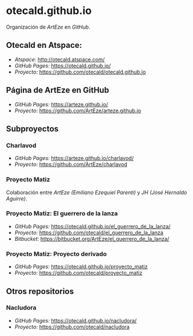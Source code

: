# otecald.github.io

Organización de _ArtEze_ en _GitHub_.

## Otecald en Atspace:

 - _Atspace:_ http://otecald.atspace.com/
 - _GitHub Pages:_ https://otecald.github.io/
 - _Proyecto:_ https://github.com/otecald/otecald.github.io

## Página de ArtEze en GitHub

 - _GitHub Pages:_ https://arteze.github.io/
 - _Proyecto:_ https://github.com/ArtEze/arteze.github.io

## Subproyectos

### Charlavod

 - _GitHub Pages:_ https://arteze.github.io/charlavod/
 - _Proyecto:_ https://github.com/ArtEze/charlavod

### Proyecto Matiz

Colaboración entre _ArtEze (Emiliano Ezequiel Parenti)_ y _JH (José Hernaldo Aguirre)_.

### Proyecto Matiz: El guerrero de la lanza

 - _GitHub Pages:_ https://otecald.github.io/el_guerrero_de_la_lanza/
 - _Proyecto:_ https://github.com/otecald/el_guerrero_de_la_lanza
 - _Bitbucket:_ https://bitbucket.org/ArtEze/el_guerrero_de_la_lanza/

 ### Proyecto Matiz: Proyecto derivado

 - _GitHub Pages:_ https://otecald.github.io/proyecto_matiz
 - _Proyecto:_ https://github.com/otecald/proyecto_matiz

## Otros repositorios

### Nacludora

 - _GitHub Pages:_ https://otecald.github.io/nacludora/
 - _Proyecto:_ https://github.com/otecald/nacludora
